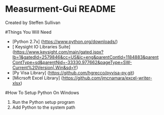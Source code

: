 Measurment-Gui README 
======================
Created by Steffen Sullivan

#Things You Will Need

* [Python 2.7x] (https://www.python.org/downloads/)
* [ Keysight IO Libraries Suite] (https://www.keysight.com/main/gated.jspx?lb=1&gatedId=2579846&cc=US&lc=eng&parentContId=1184883&parentContType=sd&parentNid=-33330.977662&pageType=SW-Current%20Version|.Win&sd=Y)
* [Py Visa Library] (https://github.com/hgrecco/pyvisa-py.git) 
* [Micrsoft Excel Library] (https://github.com/jmcnamara/excel-writer-xlsx)

#How To Setup Python On Windows

1. Run the Python setup program
2. Add Python to the system path

